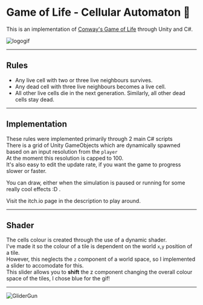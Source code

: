 # Game of Life - Cellular Automaton 🧬

This is an implementation of [Conway's Game of Life](https://en.wikipedia.org/wiki/Conway%27s_Game_of_Life) through Unity and C#.

![logogif](https://user-images.githubusercontent.com/93821760/234017638-2cb64fa3-a629-4f80-aca5-e0f7860d81ce.gif)




---

## Rules
 - Any live cell with two or three live neighbours survives.
 - Any dead cell with three live neighbours becomes a live cell.
 - All other live cells die in the next generation. Similarly, all other dead cells stay dead.


---

## Implementation
These rules were implemented primarily through 2 main C# scripts <br>
There is a grid of Unity GameObjects which are dynamically spawned based on an input resolution from the `player` <br>
At the moment this resolution is capped to 100. <br>
It's also easy to edit the update rate, if you want the game to progress slower or faster. <br>


You can draw, either when the simulation is paused or running for some really cool effects :D .<br>

Visit the itch.io page in the description to play around.

---

## Shader
The cells colour is created through the use of a dynamic shader. <br>
I've made it so the colour of a tile is dependent on the world `x`,`y` position of a tile. <br>
However, this neglects the `z` component of a world space, so I implemented a slider to accomodate for this. <br>
This slider allows you to **shift** the z component changing the overall colour space of the tiles, I chose blue for the gif!

---

![GliderGun](https://user-images.githubusercontent.com/93821760/233930237-3e070c6b-c54f-498d-865b-76d7190290f3.gif)
